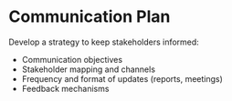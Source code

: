 # Communication Plan

Develop a strategy to keep stakeholders informed:
- Communication objectives
- Stakeholder mapping and channels
- Frequency and format of updates (reports, meetings)
- Feedback mechanisms